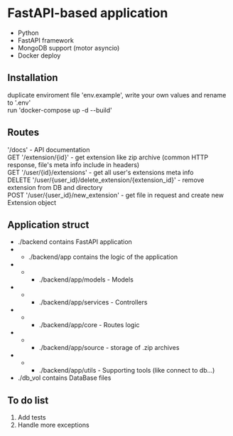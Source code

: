 # FastAPI-based application

- Python
- FastAPI framework
- MongoDB support (motor asyncio)
- Docker deploy

## Installation

duplicate enviroment file 'env.example', write your own values and rename to '.env'<br>
run 'docker-compose up -d --build'


## Routes

'/docs' - API documentation <br>
GET '/extension/{id}' - get extension like zip archive (common HTTP response, file's meta info include in headers) <br>
GET '/user/{id}/extensions' - get all user's extensions meta info <br>
DELETE '/user/{user_id}/delete_extension/{extension_id}' - remove extension from DB and directory <br>
POST '/user/{user_id}/new_extension' - get file in request and create new Extension object <br>


## Application struct

- ./backend contains FastAPI application
-   - ./backend/app contains the logic of the application
-   -   - ./backend/app/models - Models
-   -   - ./backend/app/services - Controllers
-   -   - ./backend/app/core - Routes logic
-   -   - ./backend/app/source - storage of .zip archives
-   -   - ./backend/app/utils - Supporting tools (like connect to db...)
- ./db_vol contains DataBase files


## To do list
1. Add tests
2. Handle more exceptions

